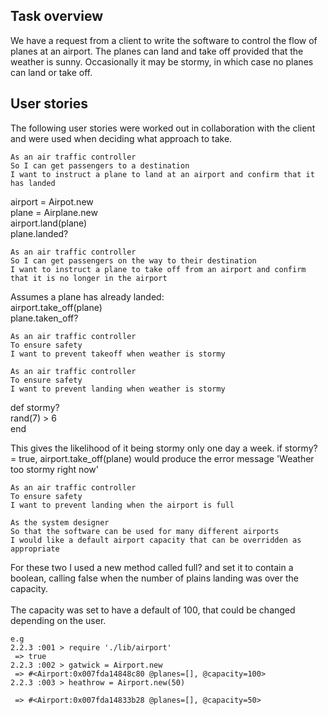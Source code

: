 
## Task overview

We have a request from a client to write the software to control the flow of planes at an airport. The planes can land and take off provided that the weather is sunny. Occasionally it may be stormy, in which case no planes can land or take off.


## User stories

The following user stories were worked out in collaboration with the client and were used when deciding what approach to take.

```
As an air traffic controller
So I can get passengers to a destination
I want to instruct a plane to land at an airport and confirm that it has landed
```
airport = Airpot.new <br />
plane = Airplane.new <br />
airport.land(plane)  <br />
plane.landed?  <br />

```
As an air traffic controller
So I can get passengers on the way to their destination
I want to instruct a plane to take off from an airport and confirm that it is no longer in the airport
```
Assumes a plane has already landed: <br />
airport.take_off(plane) <br />
plane.taken_off? <br />

```
As an air traffic controller
To ensure safety
I want to prevent takeoff when weather is stormy

As an air traffic controller
To ensure safety
I want to prevent landing when weather is stormy
```

def stormy? <br />
rand(7) > 6 <br />
end <br />

This gives the likelihood of it being stormy only one day a week.
if stormy? = true, airport.take_off(plane) would produce the error message 'Weather too stormy right now'

```
As an air traffic controller
To ensure safety
I want to prevent landing when the airport is full

As the system designer
So that the software can be used for many different airports
I would like a default airport capacity that can be overridden as appropriate
```
For these two I used a new method called full? and set it to contain a boolean, calling false when the number of plains landing was over the capacity.
<br />
<br />
The capacity was set to have a default of 100, that could be changed depending on the user.
```
e.g
2.2.3 :001 > require './lib/airport'
 => true
2.2.3 :002 > gatwick = Airport.new
 => #<Airport:0x007fda14848c80 @planes=[], @capacity=100>
2.2.3 :003 > heathrow = Airport.new(50)

 => #<Airport:0x007fda14833b28 @planes=[], @capacity=50>
 ```
